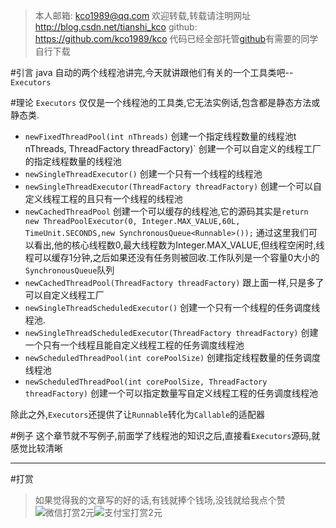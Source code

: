 

>本人邮箱: <kco1989@qq.com>
>欢迎转载,转载请注明网址 <http://blog.csdn.net/tianshi_kco>
>github: <https://github.com/kco1989/kco>
>代码已经全部托管[github](https://github.com/kco1989/kco/blob/master/threadTest)有需要的同学自行下载



#引言
java 自动的两个线程池讲完,今天就讲跟他们有关的一个工具类吧--`Executors`

#理论
`Executors` 仅仅是一个线程池的工具类,它无法实例话,包含都是静态方法或静态类.

* `newFixedThreadPool(int nThreads)` 创建一个指定线程数量的线程池t nThreads, ThreadFactory threadFactory)` 创建一个可以自定义的线程工厂的指定线程数量的线程池
* `newSingleThreadExecutor()` 创建一个只有一个线程的线程池
* `newSingleThreadExecutor(ThreadFactory threadFactory)` 创建一个可以自定义线程工程的且只有一个线程的线程池
* `newCachedThreadPool` 创建一个可以缓存的线程池,它的源码其实是`return new ThreadPoolExecutor(0, Integer.MAX_VALUE,60L, TimeUnit.SECONDS,new SynchronousQueue<Runnable>());` 通过这里我们可以看出,他的核心线程数0,最大线程数为Integer.MAX_VALUE,但线程空闲时,线程可以缓存1分钟,之后如果还没有任务则被回收.工作队列是一个容量0大小的`SynchronousQueue`队列
* `newCachedThreadPool(ThreadFactory threadFactory)` 跟上面一样,只是多了可以自定义线程工厂
* `newSingleThreadScheduledExecutor()` 创建一个只有一个线程的任务调度线程池.
* `newSingleThreadScheduledExecutor(ThreadFactory threadFactory)` 创建一个只有一个线程且能自定义线程工程的任务调度线程池
* `newScheduledThreadPool(int corePoolSize)` 创建指定线程数量的任务调度线程池
* `newScheduledThreadPool(int corePoolSize, ThreadFactory threadFactory)` 创建一个可以指定数量写自定义线程工程的任务调度线程池

除此之外,`Executors`还提供了让`Runnable`转化为`Callable`的适配器

#例子
这个章节就不写例子,前面学了线程池的知识之后,直接看`Executors`源码,就感觉比较清晰

---
#打赏
>如果觉得我的文章写的好的话,有钱就捧个钱场,没钱就给我点个赞
>![微信打赏2元](http://img.blog.csdn.net/20161028223820526)![支付宝打赏2元](http://img.blog.csdn.net/20161028223845557)